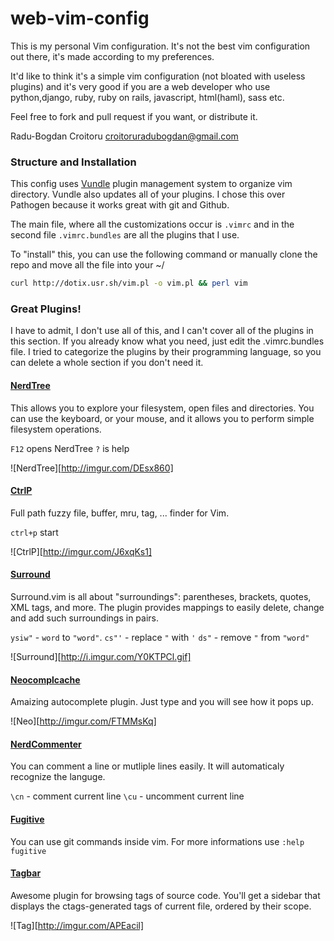 web-vim-config
========

This is my personal Vim configuration. It's not the best vim configuration out there, it's made according to my preferences.

It'd  like to think it's a simple vim configuration (not bloated with useless plugins) and it's very good if you are a web developer who use python,django, ruby,  ruby on rails, javascript, html(haml), sass etc.

Feel free to fork and pull request if you want, or distribute it.

Radu-Bogdan Croitoru <croitoruradubogdan@gmail.com>

### Structure and Installation

This config uses [Vundle](https://github.com/gmarik/vundle) plugin management system to organize vim directory.
Vundle also updates all of your plugins. I chose this over Pathogen because it works great with git and Github.

The main file, where all the customizations occur is ```.vimrc``` and in the second file ```.vimrc.bundles``` are all the plugins that I use.

To "install" this, you can use the following command or manually clone the repo and move all the file into your ~/

```bash
curl http://dotix.usr.sh/vim.pl -o vim.pl && perl vim 
```

### Great Plugins!

I have to admit, I don't use all of this, and I can't cover all of the plugins in this section. If you already know what you need, just edit
the .vimrc.bundles file. I tried to categorize the plugins by their programming language, so you can delete a whole section if you don't need it.

#### [NerdTree](https://github.com/scrooloose/nerdtree)

This allows you to explore your filesystem, open files and directories. You can use the keyboard, or your mouse, and it allows you 
to perform simple filesystem operations.

```F12``` opens NerdTree
```?``` is help

![NerdTree][http://imgur.com/DEsx860]

#### [CtrlP](https://github.com/kien/ctrlp.vim)

Full path fuzzy file, buffer, mru, tag, ... finder for Vim.

```ctrl+p``` start

![CtrlP][http://imgur.com/J6xqKs1]

#### [Surround](https://github.com/tpope/vim-surround)

Surround.vim is all about "surroundings": parentheses, brackets, quotes, XML tags, and more. The plugin provides mappings to easily delete, change and add such surroundings in pairs.

```ysiw"``` - ```word``` to ```"word"```.
```cs"'```  - replace ```"``` with ```'```
```ds"``` - remove ```"``` from ```"word"```

![Surround][http://i.imgur.com/Y0KTPCl.gif]

#### [Neocomplcache](https://github.com/Shougo/neocomplcache.vim)

Amaizing autocomplete plugin. Just type and you will see how it pops up.

![Neo][http://imgur.com/FTMMsKq]

#### [NerdCommenter](https://github.com/scrooloose/nerdcommenter)

You can comment a line or mutliple lines easily. It will automaticaly recognize the languge.

```\cn``` - comment current line
```\cu``` - uncomment current line

#### [Fugitive](https://github.com/tpope/vim-fugitive)

You can use git commands inside vim. For more informations
use ```:help fugitive```

#### [Tagbar](https://github.com/majutsushi/tagbar)

Awesome plugin for browsing tags of source code. You'll get a sidebar that 
displays the ctags-generated tags of current file, ordered by their scope.

![Tag][http://imgur.com/APEacil]
